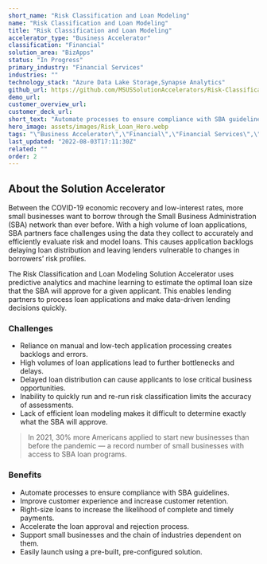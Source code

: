 ```yaml
---
short_name: "Risk Classification and Loan Modeling"
name: "Risk Classification and Loan Modeling"
title: "Risk Classification and Loan Modeling"
accelerator_type: "Business Accelerator"
classification: "Financial"
solution_area: "BizApps"
status: "In Progress"
primary_industry: "Financial Services"
industries: ""
technology_stack: "Azure Data Lake Storage,Synapse Analytics"
github_url: https://github.com/MSUSSolutionAccelerators/Risk-Classification-and-Load-Modeling-Solution-Accelerator
demo_url: 
customer_overview_url: 
customer_deck_url: 
short_text: "Automate processes to ensure compliance with SBA guidelines"
hero_image: assets/images/Risk_Loan_Hero.webp
tags: "\"Business Accelerator\",\"Financial\",\"Financial Services\",\"Azure Data Lake Storage\",\"Synapse Analytics\",\"BizApps\",\"In Progress\""
last_updated: "2022-08-03T17:11:30Z"
related: ""
order: 2
---
```

## About the Solution Accelerator

Between the COVID-19 economic recovery and low-interest rates, more small businesses want to borrow through the Small Business Administration (SBA) network than ever before. With a high volume of loan applications, SBA partners face challenges using the data they collect to accurately and efficiently evaluate risk and model loans. This causes application backlogs delaying loan distribution and leaving lenders vulnerable to changes in borrowers’ risk profiles.

The Risk Classification and Loan Modeling Solution Accelerator uses predictive analytics and machine learning to estimate the optimal loan size that the SBA will approve for a given applicant. This enables lending partners to process loan applications and make data-driven lending decisions quickly.

### Challenges

* Reliance on manual and low-tech application processing creates backlogs and errors.
* High volumes of loan applications lead to further bottlenecks and delays.
* Delayed loan distribution can cause applicants to lose critical business opportunities.
* Inability to quickly run and re-run risk classification limits the accuracy of assessments.
* Lack of efficient loan modeling makes it difficult to determine exactly what the SBA will approve.

> In 2021, 30% more Americans applied to start new businesses than before the pandemic — a record number of small businesses with access to SBA loan programs.

### Benefits

* Automate processes to ensure compliance with SBA guidelines.
* Improve customer experience and increase customer retention.
* Right-size loans to increase the likelihood of complete and timely payments.
* Accelerate the loan approval and rejection process.
* Support small businesses and the chain of industries dependent on them.
* Easily launch using a pre-built, pre-configured solution.
